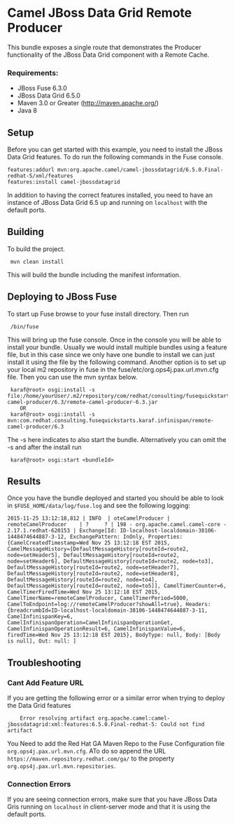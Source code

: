 Camel JBoss Data Grid Remote Producer
====================================
This bundle exposes a single route that demonstrates the Producer functionality of the JBoss Data Grid component with a Remote Cache.

### Requirements: ###

 * JBoss Fuse 6.3.0
 * JBoss Data Grid 6.5.0
 * Maven 3.0 or Greater (http://maven.apache.org/)
 * Java 8

Setup
-----------------------
Before you can get started with this example, you need to install the JBoss Data Grid features. To do run the following commands in the Fuse console.

    features:addurl mvn:org.apache.camel/camel-jbossdatagrid/6.5.0.Final-redhat-5/xml/features
    features:install camel-jbossdatagrid

In addition to having the correct features installed, you need to have an instance of JBoss Data Grid 6.5 up and running on `localhost` with the default ports.

Building
-----------------------
To build the project.

     mvn clean install

This will build the bundle including the manifest information.

Deploying to JBoss Fuse
-----------------------

To start up Fuse browse to your fuse install directory. Then run

     /bin/fuse

This will bring up the fuse console. Once in the console you will be able to install your bundle. Usually we would install multiple bundles using a feature file, but in this case since we only have one bundle to install we can just install it using the file by the following command. Another option is to set up your local m2 repository in fuse in the fuse/etc/org.ops4j.pax.url.mvn.cfg file. Then you can use the mvn syntax below.

     karaf@root> osgi:install -s file:/home/yourUser/.m2/repository/com/redhat/consulting/fusequickstarts/karaf/infinispan/remote-camel-producer/6.3/remote-camel-producer-6.3.jar
        OR
     karaf@root> osgi:install -s mvn:com.redhat.consulting.fusequickstarts.karaf.infinispan/remote-camel-producer/6.3

 The -s here indicates to also start the bundle.  Alternatively you can omit the -s and after the install run

     karaf@root> osgi:start <bundleId>

Results
-----------------------
Once you have the bundle deployed and started you should be able to look in `$FUSE_HOME/data/log/fuse.log` and see the following logging:

    2015-11-25 13:12:18,812 | INFO  | oteCamelProducer | remoteCamelProducer    | ?     ? | 198 - org.apache.camel.camel-core - 2.17.1.redhat-620153 | Exchange[Id: ID-localhost-localdomain-38106-1448474644887-3-12, ExchangePattern: InOnly, Properties: {CamelCreatedTimestamp=Wed Nov 25 13:12:18 EST 2015, CamelMessageHistory=[DefaultMessageHistory[routeId=route2, node=setHeader5], DefaultMessageHistory[routeId=route2, node=setHeader6], DefaultMessageHistory[routeId=route2, node=to3], DefaultMessageHistory[routeId=route2, node=setHeader7], DefaultMessageHistory[routeId=route2, node=setHeader8], DefaultMessageHistory[routeId=route2, node=to4], DefaultMessageHistory[routeId=route2, node=to5]], CamelTimerCounter=6, CamelTimerFiredTime=Wed Nov 25 13:12:18 EST 2015, CamelTimerName=remoteCamelProducer, CamelTimerPeriod=5000, CamelToEndpoint=log://remoteCamelProducer?showAll=true}, Headers: {breadcrumbId=ID-localhost-localdomain-38106-1448474644887-3-11, CamelInfinispanKey=6, CamelInfinispanOperation=CamelInfinispanOperationGet, CamelInfinispanOperationResult=6, CamelInfinispanValue=6, firedTime=Wed Nov 25 13:12:18 EST 2015}, BodyType: null, Body: [Body is null], Out: null: ]


Troubleshooting
-----------------------

### Cant Add Feature URL ###
If you are getting the following error or a similar error when trying to deploy the Data Grid features

    	Error resolving artifact org.apache.camel:camel-jbossdatagrid:xml:features:6.5.0.Final-redhat-5: Could not find artifact

You Need to add the Red Hat GA Maven Repo to the Fuse Configuration file `org.ops4j.pax.url.mvn.cfg`. ATo do so append the URL `https://maven.repository.redhat.com/ga/` to the property `org.ops4j.pax.url.mvn.repositories`.

### Connection Errors ###
If you are seeing connection errors, make sure that you have JBoss Data Gris running on `localhost` in client-server mode and that it is using the default ports.

